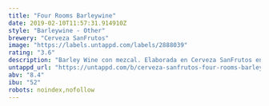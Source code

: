 ```yaml
---
title: "Four Rooms Barleywine"
date: 2019-02-10T11:57:31.914910Z
style: "Barleywine - Other"
brewery: "Cerveza SanFrutos"
image: "https://labels.untappd.com/labels/2888039"
rating: "3.6"
description: "Barley Wine con mezcal. Elaborada en Cerveza SanFrutos en febrero del 18 en colaboración con Mean Sardine Brewery, Propaganda Brewing y Cerveza Domus."
untappd_url: "https://untappd.com/b/cerveza-sanfrutos-four-rooms-barleywine/2888039"
abv: "8.4"
ibu: "52"
robots: noindex,nofollow
---
```

